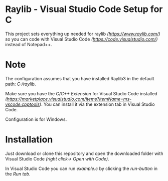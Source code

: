 # Raylib - Visual Studio Code Setup for C
This project sets everything up needed for raylib *(https://www.raylib.com/)* so you can code with Visual Studio Code *(https://code.visualstudio.com/)* instead of Notepad++.

# Note
The configuration assumes that you have installed Raylib3 in the default path: *C:/raylib*.

Make sure you have the *C/C++ Extension* for Visual Studio Code installed *(https://marketplace.visualstudio.com/items?itemName=ms-vscode.cpptools)*.
You can install it via the extension tab in Visual Studio Code.

Configuration is for Windows.

# Installation
Just download or clone this repository and open the downloaded folder with Visual Studio Code *(right click-> Open with Code)*.

In Visual Studio Code you can run *example.c* by clicking the *run-button* in the *Run tab*.
